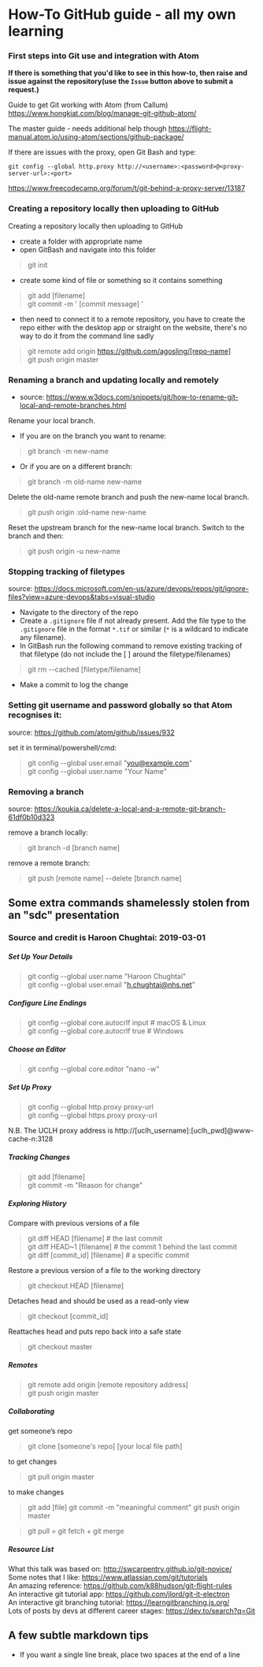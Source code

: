 # How-To GitHub guide - all my own learning

### First steps into Git use and integration with Atom

**If there is something that you'd like to see in this how-to, then raise and issue against the repository(use the `Issue` button above to submit a request.)**

Guide to get Git working with Atom (from Callum)
https://www.hongkiat.com/blog/manage-git-github-atom/

  

The master guide - needs additional help though
https://flight-manual.atom.io/using-atom/sections/github-package/

  

If there are issues with the proxy, open Git Bash and type:
```console
git config --global http.proxy http://<username>:<password>@<proxy-server-url>:<port>
```
https://www.freecodecamp.org/forum/t/git-behind-a-proxy-server/13187




### Creating a repository locally then uploading to GitHub

Creating a repository locally then uploading to GitHub

 - create a folder with appropriate name
 - open GitBash and navigate into this folder

> git init

 - create some kind of file or something so it contains something

> git add [filename]  
> git commit -m ' [commit message] '

 - then need to connect it to a remote repository, you have to create the repo either with the desktop app or straight on the website, there's no way to do it from the command line sadly

> git remote add origin https://github.com/agosling/[repo-name]  
> git push origin master


### Renaming a branch and updating locally and remotely

 - source:  https://www.w3docs.com/snippets/git/how-to-rename-git-local-and-remote-branches.html

Rename your local branch.
 - If you are on the branch you want to rename:

> git branch -m new-name

 - Or if you are on a different branch:

> git branch -m old-name new-name

Delete the old-name remote branch and push the new-name local branch.
> git push origin :old-name new-name

Reset the upstream branch for the new-name local branch.
Switch to the branch and then:

> git push origin -u new-name



### Stopping tracking of filetypes

source:  https://docs.microsoft.com/en-us/azure/devops/repos/git/ignore-files?view=azure-devops&tabs=visual-studio

 - Navigate to the directory of the repo
 - Create a `.gitignore` file if not already present.  Add the file type to the `.gitignore` file in the format `*.tif` or similar (`*` is a wildcard to indicate any filename).
 - In GitBash run the following command to remove existing tracking of that filetype (do not include the [ ] around the filetype/filenames)

> git rm --cached [filetype/filename]

 - Make a commit to log the change

### Setting git username and password globally so that Atom recognises it:

source:  https://github.com/atom/github/issues/932

set it in terminal/powershell/cmd:

> git config --global user.email \"you@example.com\"  
> git config --global user.name "Your Name"



### Removing a branch

source:  https://koukia.ca/delete-a-local-and-a-remote-git-branch-61df0b10d323

remove a branch locally:

> git branch -d [branch name]

remove a remote branch:

> git push [remote name] --delete [branch name]

## Some extra commands shamelessly stolen from an "sdc" presentation
### Source and credit is Haroon Chughtai:  2019-03-01

##### Set Up Your Details
> git config --global user.name "Haroon Chughtai"  
> git config --global user.email "h.chughtai@nhs.net"

##### Configure Line Endings
> git config --global core.autocrlf input # macOS & Linux  
> git config --global core.autocrlf true # Windows

##### Choose an Editor
> git config --global core.editor "nano -w"

##### Set Up Proxy
> git config --global http.proxy proxy-url  
> git config --global https.proxy proxy-url  

N.B. The UCLH proxy address is http://[uclh_username]:[uclh_pwd]@www-cache-n:3128

##### Tracking Changes
> git add [filename]  
> git commit -m "Reason for change"

##### Exploring History
Compare with previous versions of a file
> git diff HEAD [filename] # the last commit  
> git diff HEAD~1 [filename] # the commit 1 behind the last commit  
> git diff [commit_id] [filename] # a specific commit  

Restore a previous version of a file to the working directory
> git checkout HEAD [filename]  

Detaches head and should be used as a read-only view
> git checkout [commit_id]  

Reattaches head and puts repo back into a safe state
> git checkout master  

##### Remotes
> git remote add origin [remote repository address]  
> git push origin master

##### Collaborating
get someone’s repo
> git clone [someone's repo] [your local file path]

to get changes
> git pull origin master

to make changes
> git add [file]
> git commit -m "meaningful comment"
> git push origin master

> git pull = git fetch + git merge

##### Resource List
What this talk was based on:  http://swcarpentry.github.io/git-novice/  
Some notes that I like:  https://www.atlassian.com/git/tutorials  
An amazing reference:  https://github.com/k88hudson/git-flight-rules  
An interactive git tutorial app:  https://github.com/jlord/git-it-electron  
An interactive git branching tutorial:  https://learngitbranching.js.org/  
Lots of posts by devs at different career stages:  https://dev.to/search?q=Git







## A few subtle markdown tips

 - If you want a single line break, place two spaces at the end of a line
